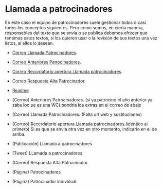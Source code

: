 # Llamada a patrocinadores

En este caso el equipo de patrocinadores suele gestionar todos o casi todos los conceptos siguientes. Pero como somos, en cierta manera, responsables del texto que se envía o se publica debemos ofrecer que tenemos estos textos, si los quieren usar o la revisión de sus textos una vez listos, si ellos lo desean.

- [Correo Llamada Patrocinadores](fase-3-llamada-patrocinadores/correo-presentacion-llamada.md).
- [Correo Anteriores Patrocinadores](fase-3-llamada-patrocinadores/correo-antiguos-patrocinadores.md).
- [Correo Recordatorio apertura Llamada patrocinadores](fase-3-llamada-patrocinadores/correo-presentacion-llamada.md).
- [Correo Respuesta Alta Patrocinador](fase-3-llamada-patrocinadores/correo-respuesta-alta.md).

- [Readme](anexos/readme.md)

- (Correo) Anteriores Patrocinadores. (si ya patrocino el año anterior ya sabe loq ue es una WC) pondria los extras en el correo de abajo
- (Correo) Llamada Patrocinadores. (Falta url web y sustituciones)
- (Correo) Recordatorio apertura Llamada patrocinadores.(idéntico al primero) Si es que se envia otra vez en otro momento, indicarlo en el de arriba.
- (Publicación) Llamada  a patrocinadores
- (Tweet) LLamada a patrocinadores
- (Correo) Respuesta Alta Patrocinador.
- (Página) Patrocinadores
- (Página) Patrocinador individual
